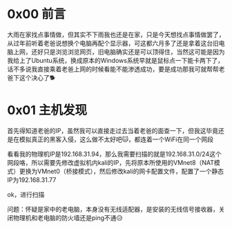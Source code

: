 # 0x00 前言

大雨在家找点事情做，但其实不下雨我也还是在家，只是今天想找点事情做罢了，从过年前听着老爸说想换个电脑再配个显示器，可这都六月多了还是拿着这台旧电脑上网，还好只是浏览浏览网页，旧电脑确实还是可以顶得住，当然这可能是因为我给上了Ubuntu系统，换成原本的Windows系统早就是鼠标点一下能卡两下了，话不多说我直接乘着老爸上网的时候看能不能渗透成功，要是成功那我可就帮帮老爸下这个决心了🐕

# 0x01 主机发现

首先得知道老爸的IP，虽然我可以直接走过去当着老爸的面查一下，但我这毕竟还是在模拟真正的黑客入侵，这么做不太好吧🐱，都连着一个WiFi在同一个网段

看看我的物理机IP是192.168.31.94，那么我需要扫描的就是192.168.31.0/24这个网段咯，所以需要先修改虚拟机内kali的IP，先将原本所使用的VMnet8（NAT模式）更换为VMnet0（桥接模式），然后修改kali的网卡配置文件，配置了一个静态IP为192.168.31.77

ok，进行扫描

问题：怀疑是家中的老电脑，本身没有无线适配器，是安装的无线信号接收器，关闭物理机和老电脑的防火墙还是ping不通😥




